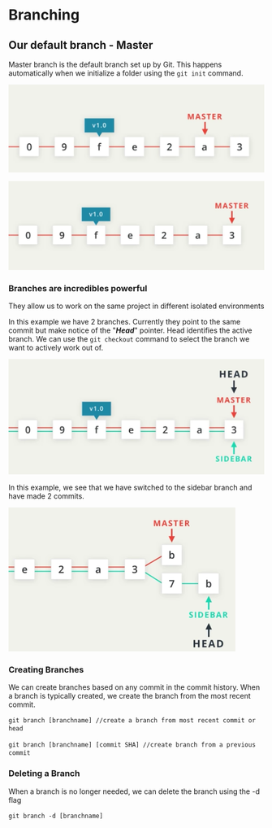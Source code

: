 # Branching

## Our default branch - Master

Master branch is the default branch set up by Git. This happens automatically when we initialize a folder using the `git init` command.

![illustrates how master points to the most recent commit - figureA](../.gitbook/assets/screen-shot-2019-06-04-at-1.30.21-am.png)

![illustrates how master points to the most recent commit - figureB](../.gitbook/assets/screen-shot-2019-06-04-at-1.33.19-am.png)

### Branches are incredibles powerful 

They allow us to work on the same project in different isolated environments

In this example we have 2 branches. Currently they point to the same commit but make notice of the "_**Head**_" pointer. Head identifies the active branch. We can use the `git checkout` command to select the branch we want to actively work out of.

![](../.gitbook/assets/screen-shot-2019-06-04-at-1.37.31-am.png)

In this example, we see that we have switched to the sidebar branch and have made 2 commits.

![](../.gitbook/assets/screen-shot-2019-06-04-at-1.39.36-am.png)

### Creating Branches

We can create branches based on any commit in the commit history. When a branch is typically created, we create the branch from the most recent commit.

```text
git branch [branchname] //create a branch from most recent commit or head

git branch [branchname] [commit SHA] //create branch from a previous commit

```

### Deleting a Branch

When a branch is no longer needed, we can delete the branch using the -d flag

```text
git branch -d [branchname]
```


